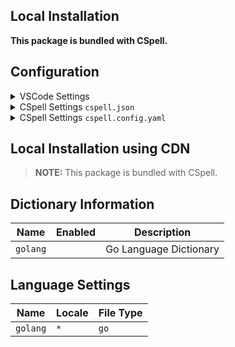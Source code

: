 ## Local Installation

**This package is bundled with CSpell.**

## Configuration

<details>
<summary>VSCode Settings</summary>

Add the following to your VSCode settings:

**`.vscode/settings.json`**

```jsonc
{
  "cSpell.dictionaries": ["golang"],
}
```

</details>

<details>
<summary>CSpell Settings <code>cspell.json</code></summary>

**`cspell.json`**

```jsonc
{
  "dictionaries": ["golang"],
}
```

</details>

<details>
<summary>CSpell Settings <code>cspell.config.yaml</code></summary>

**`cspell.config.yaml`**

```yaml
dictionaries:
  - golang
```

</details>

## Local Installation using CDN

> **NOTE:** This package is bundled with CSpell.

## Dictionary Information

| Name     | Enabled | Description            |
| -------- | ------- | ---------------------- |
| `golang` |         | Go Language Dictionary |

## Language Settings

| Name     | Locale | File Type |
| -------- | ------ | --------- |
| `golang` | `*`    | `go`      |
